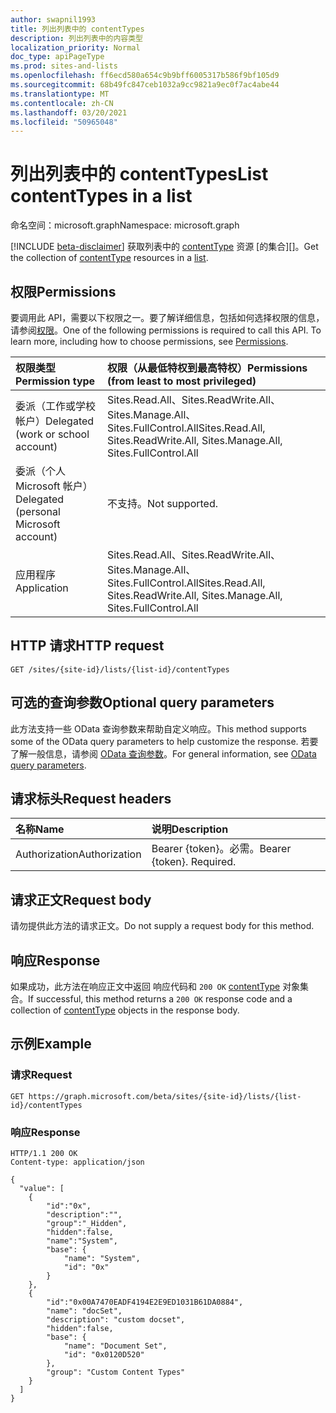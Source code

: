 ```yaml
---
author: swapnil1993
title: 列出列表中的 contentTypes
description: 列出列表中的内容类型
localization_priority: Normal
doc_type: apiPageType
ms.prod: sites-and-lists
ms.openlocfilehash: ff6ecd580a654c9b9bff6005317b586f9bf105d9
ms.sourcegitcommit: 68b49fc847ceb1032a9cc9821a9ec0f7ac4abe44
ms.translationtype: MT
ms.contentlocale: zh-CN
ms.lasthandoff: 03/20/2021
ms.locfileid: "50965048"
---
```

# <a name="list-contenttypes-in-a-list"></a><span data-ttu-id="32069-103">列出列表中的 contentTypes</span><span class="sxs-lookup"><span data-stu-id="32069-103">List contentTypes in a list</span></span>
<span data-ttu-id="32069-104">命名空间：microsoft.graph</span><span class="sxs-lookup"><span data-stu-id="32069-104">Namespace: microsoft.graph</span></span>

[!INCLUDE [beta-disclaimer](../../includes/beta-disclaimer.md)]
<span data-ttu-id="32069-105">获取列表中的 [contentType][contentType] 资源 [的集合][]。</span><span class="sxs-lookup"><span data-stu-id="32069-105">Get the collection of [contentType][contentType] resources in a [list][].</span></span>

## <a name="permissions"></a><span data-ttu-id="32069-106">权限</span><span class="sxs-lookup"><span data-stu-id="32069-106">Permissions</span></span>

<span data-ttu-id="32069-p101">要调用此 API，需要以下权限之一。要了解详细信息，包括如何选择权限的信息，请参阅[权限](/graph/permissions_reference.md)。</span><span class="sxs-lookup"><span data-stu-id="32069-p101">One of the following permissions is required to call this API. To learn more, including how to choose permissions, see [Permissions](/graph/permissions_reference.md).</span></span>

|<span data-ttu-id="32069-109">权限类型</span><span class="sxs-lookup"><span data-stu-id="32069-109">Permission type</span></span>      | <span data-ttu-id="32069-110">权限（从最低特权到最高特权）</span><span class="sxs-lookup"><span data-stu-id="32069-110">Permissions (from least to most privileged)</span></span>              |
|:--------------------|:---------------------------------------------------------|
|<span data-ttu-id="32069-111">委派（工作或学校帐户）</span><span class="sxs-lookup"><span data-stu-id="32069-111">Delegated (work or school account)</span></span> | <span data-ttu-id="32069-112">Sites.Read.All、Sites.ReadWrite.All、Sites.Manage.All、Sites.FullControl.All</span><span class="sxs-lookup"><span data-stu-id="32069-112">Sites.Read.All, Sites.ReadWrite.All, Sites.Manage.All, Sites.FullControl.All</span></span>    |
|<span data-ttu-id="32069-113">委派（个人 Microsoft 帐户）</span><span class="sxs-lookup"><span data-stu-id="32069-113">Delegated (personal Microsoft account)</span></span> | <span data-ttu-id="32069-114">不支持。</span><span class="sxs-lookup"><span data-stu-id="32069-114">Not supported.</span></span>    |
|<span data-ttu-id="32069-115">应用程序</span><span class="sxs-lookup"><span data-stu-id="32069-115">Application</span></span> | <span data-ttu-id="32069-116">Sites.Read.All、Sites.ReadWrite.All、Sites.Manage.All、Sites.FullControl.All</span><span class="sxs-lookup"><span data-stu-id="32069-116">Sites.Read.All, Sites.ReadWrite.All, Sites.Manage.All, Sites.FullControl.All</span></span> |

## <a name="http-request"></a><span data-ttu-id="32069-117">HTTP 请求</span><span class="sxs-lookup"><span data-stu-id="32069-117">HTTP request</span></span>
<!-- {
  "blockType": "ignored"
}
-->
```http
GET /sites/{site-id}/lists/{list-id}/contentTypes
```

## <a name="optional-query-parameters"></a><span data-ttu-id="32069-118">可选的查询参数</span><span class="sxs-lookup"><span data-stu-id="32069-118">Optional query parameters</span></span>

<span data-ttu-id="32069-119">此方法支持一些 OData 查询参数来帮助自定义响应。</span><span class="sxs-lookup"><span data-stu-id="32069-119">This method supports some of the OData query parameters to help customize the response.</span></span> <span data-ttu-id="32069-120">若要了解一般信息，请参阅 [OData 查询参数](/graph/query-parameters)。</span><span class="sxs-lookup"><span data-stu-id="32069-120">For general information, see [OData query parameters](/graph/query-parameters).</span></span>

## <a name="request-headers"></a><span data-ttu-id="32069-121">请求标头</span><span class="sxs-lookup"><span data-stu-id="32069-121">Request headers</span></span>
|<span data-ttu-id="32069-122">名称</span><span class="sxs-lookup"><span data-stu-id="32069-122">Name</span></span>|<span data-ttu-id="32069-123">说明</span><span class="sxs-lookup"><span data-stu-id="32069-123">Description</span></span>|
|:---|:---|
|<span data-ttu-id="32069-124">Authorization</span><span class="sxs-lookup"><span data-stu-id="32069-124">Authorization</span></span>|<span data-ttu-id="32069-p103">Bearer {token}。必需。</span><span class="sxs-lookup"><span data-stu-id="32069-p103">Bearer {token}. Required.</span></span>|

## <a name="request-body"></a><span data-ttu-id="32069-127">请求正文</span><span class="sxs-lookup"><span data-stu-id="32069-127">Request body</span></span>
<span data-ttu-id="32069-128">请勿提供此方法的请求正文。</span><span class="sxs-lookup"><span data-stu-id="32069-128">Do not supply a request body for this method.</span></span>

## <a name="response"></a><span data-ttu-id="32069-129">响应</span><span class="sxs-lookup"><span data-stu-id="32069-129">Response</span></span>

<span data-ttu-id="32069-130">如果成功，此方法在响应正文中返回 响应代码和 `200 OK` [contentType](../resources/contenttype.md) 对象集合。</span><span class="sxs-lookup"><span data-stu-id="32069-130">If successful, this method returns a `200 OK` response code and a collection of [contentType](../resources/contenttype.md) objects in the response body.</span></span>

## <a name="example"></a><span data-ttu-id="32069-131">示例</span><span class="sxs-lookup"><span data-stu-id="32069-131">Example</span></span>

### <a name="request"></a><span data-ttu-id="32069-132">请求</span><span class="sxs-lookup"><span data-stu-id="32069-132">Request</span></span>

<!-- { "blockType": "request", "name": "enum_contentTypes"} -->

```http
GET https://graph.microsoft.com/beta/sites/{site-id}/lists/{list-id}/contentTypes
```

### <a name="response"></a><span data-ttu-id="32069-133">响应</span><span class="sxs-lookup"><span data-stu-id="32069-133">Response</span></span>

<!-- {
  "blockType": "response",
  "truncated": true,
  "@odata.type": "Collection(microsoft.graph.contentType)"
}
-->

```http
HTTP/1.1 200 OK
Content-type: application/json

{
  "value": [
    {
        "id":"0x",
        "description":"",
        "group":"_Hidden",
        "hidden":false,
        "name":"System",
        "base": {
            "name": "System",
            "id": "0x"
        }
    },
    {
        "id":"0x00A7470EADF4194E2E9ED1031B61DA0884",
        "name": "docSet",
        "description": "custom docset",
        "hidden":false,
        "base": {
            "name": "Document Set",
            "id": "0x0120D520"
        },
        "group": "Custom Content Types"
    }
  ]
}
```


[contentType]: ../resources/contentType.md
[列表]: ../resources/list.md
[list]: ../resources/list.md
